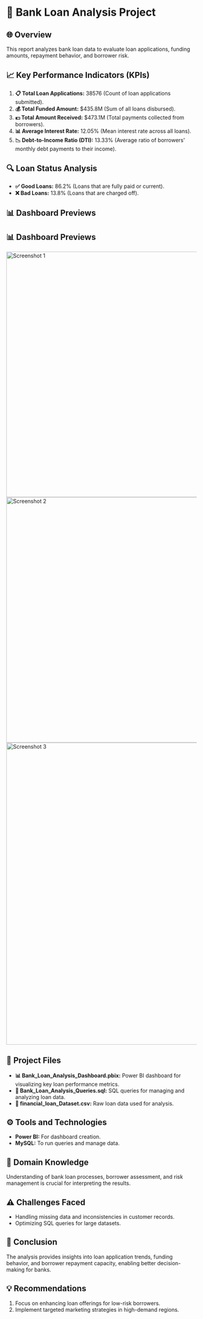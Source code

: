 # 🏦 Bank Loan Analysis Project 

## 🌐 Overview

This report analyzes bank loan data to evaluate loan applications, funding amounts, repayment behavior, and borrower risk.

## 📈 Key Performance Indicators (KPIs)

1. **📋 Total Loan Applications:** 38576 (Count of loan applications submitted).
2. **💰 Total Funded Amount:** $435.8M (Sum of all loans disbursed).
3. **💵 Total Amount Received:** $473.1M (Total payments collected from borrowers).
4. **📊 Average Interest Rate:** 12.05% (Mean interest rate across all loans).
5. **📉 Debt-to-Income Ratio (DTI):** 13.33% (Average ratio of borrowers' monthly debt payments to their income).

## 🔍 Loan Status Analysis

- **✅ Good Loans:** 86.2% (Loans that are fully paid or current).
- **❌ Bad Loans:** 13.8% (Loans that are charged off).

## 📊 Dashboard Previews

## 📊 Dashboard Previews

<img src="https://github.com/user-attachments/assets/34f1b256-1eb8-47dd-b7a6-b56c49a5c7ba" alt="Screenshot 1" width="650"/><img src="https://github.com/user-attachments/assets/1ac996e0-3e83-4bb2-aa2b-221d5c5fe921" alt="Screenshot 2" width="650"/> 
<img src="https://github.com/user-attachments/assets/7a0087b6-f9ea-4148-8be7-2483a15fe1ea" alt="Screenshot 3" width="800"/> 

## 📂 Project Files

- **📊 Bank_Loan_Analysis_Dashboard.pbix:** Power BI dashboard for visualizing key loan performance metrics.
- **📄 Bank_Loan_Analysis_Queries.sql:** SQL queries for managing and analyzing loan data.
- **📑 financial_loan_Dataset.csv:** Raw loan data used for analysis.

## ⚙️ Tools and Technologies

- **Power BI:** For dashboard creation.
- **MySQL:** To run queries and manage data.

## 📖 Domain Knowledge

Understanding of bank loan processes, borrower assessment, and risk management is crucial for interpreting the results.

## ⚠️ Challenges Faced

- Handling missing data and inconsistencies in customer records.
- Optimizing SQL queries for large datasets.

## 🎯 Conclusion

The analysis provides insights into loan application trends, funding behavior, and borrower repayment capacity, enabling better decision-making for banks.

## 💡 Recommendations

1. Focus on enhancing loan offerings for low-risk borrowers.
2. Implement targeted marketing strategies in high-demand regions.
